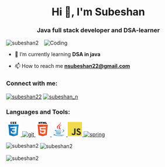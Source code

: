 <h1 align="center">Hi 👋, I'm Subeshan</h1>
<h3 align="center">Java full stack developer and DSA-learner</h3>
<img src="https://enterprisersproject.com/sites/default/files/styles/large/public/cio_work_from_home_after_covid.png?itok=iWR7OX8f" alt=" Coding" align="right" width="400">

<p align="left"> <img src="https://komarev.com/ghpvc/?username=subeshan2&label=Profile%20views&color=0e75b6&style=flat" alt="subeshan2" /> </p>

- 🌱 I’m currently learning **DSA in java**

- 📫 How to reach me **nsubeshan22@gmail.com**

<h3 align="left">Connect with me:</h3>
<p align="left">
<a href="https://linkedin.com/in/subeshan22" target="blank"><img align="center" src="https://raw.githubusercontent.com/rahuldkjain/github-profile-readme-generator/master/src/images/icons/Social/linked-in-alt.svg" alt="subeshan22" height="30" width="40" /></a>
<a href="https://www.leetcode.com/subeshan_n" target="blank"><img align="center" src="https://raw.githubusercontent.com/rahuldkjain/github-profile-readme-generator/master/src/images/icons/Social/leet-code.svg" alt="subeshan_n" height="30" width="40" /></a>
</p>

<h3 align="left">Languages and Tools:</h3>
<p align="left"> <a href="https://www.w3schools.com/css/" target="_blank" rel="noreferrer"> <img src="https://raw.githubusercontent.com/devicons/devicon/master/icons/css3/css3-original-wordmark.svg" alt="css3" width="40" height="40"/> </a> <a href="https://git-scm.com/" target="_blank" rel="noreferrer"> <img src="https://www.vectorlogo.zone/logos/git-scm/git-scm-icon.svg" alt="git" width="40" height="40"/> </a> <a href="https://www.w3.org/html/" target="_blank" rel="noreferrer"> <img src="https://raw.githubusercontent.com/devicons/devicon/master/icons/html5/html5-original-wordmark.svg" alt="html5" width="40" height="40"/> </a> <a href="https://www.java.com" target="_blank" rel="noreferrer"> <img src="https://raw.githubusercontent.com/devicons/devicon/master/icons/java/java-original.svg" alt="java" width="40" height="40"/> </a> <a href="https://developer.mozilla.org/en-US/docs/Web/JavaScript" target="_blank" rel="noreferrer"> <img src="https://raw.githubusercontent.com/devicons/devicon/master/icons/javascript/javascript-original.svg" alt="javascript" width="40" height="40"/> </a> <a href="https://spring.io/" target="_blank" rel="noreferrer"> <img src="https://www.vectorlogo.zone/logos/springio/springio-icon.svg" alt="spring" width="40" height="40"/> </a> </p>

<p><img align="left" src="https://github-readme-stats.vercel.app/api/top-langs?username=subeshan2&show_icons=true&locale=en&layout=compact" alt="subeshan2" /></p>

<p>&nbsp;<img align="center" src="https://github-readme-stats.vercel.app/api?username=subeshan2&show_icons=true&locale=en" alt="subeshan2" /></p>

<p><img align="center" src="https://github-readme-streak-stats.herokuapp.com/?user=subeshan2&" alt="subeshan2" /></p>

